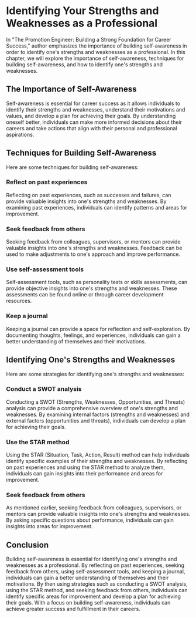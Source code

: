 Identifying Your Strengths and Weaknesses as a Professional
===============================================================================================

In "The Promotion Engineer: Building a Strong Foundation for Career Success," author emphasizes the importance of building self-awareness in order to identify one's strengths and weaknesses as a professional. In this chapter, we will explore the importance of self-awareness, techniques for building self-awareness, and how to identify one's strengths and weaknesses.

The Importance of Self-Awareness
--------------------------------

Self-awareness is essential for career success as it allows individuals to identify their strengths and weaknesses, understand their motivations and values, and develop a plan for achieving their goals. By understanding oneself better, individuals can make more informed decisions about their careers and take actions that align with their personal and professional aspirations.

Techniques for Building Self-Awareness
--------------------------------------

Here are some techniques for building self-awareness:

### Reflect on past experiences

Reflecting on past experiences, such as successes and failures, can provide valuable insights into one's strengths and weaknesses. By examining past experiences, individuals can identify patterns and areas for improvement.

### Seek feedback from others

Seeking feedback from colleagues, supervisors, or mentors can provide valuable insights into one's strengths and weaknesses. Feedback can be used to make adjustments to one's approach and improve performance.

### Use self-assessment tools

Self-assessment tools, such as personality tests or skills assessments, can provide objective insights into one's strengths and weaknesses. These assessments can be found online or through career development resources.

### Keep a journal

Keeping a journal can provide a space for reflection and self-exploration. By documenting thoughts, feelings, and experiences, individuals can gain a better understanding of themselves and their motivations.

Identifying One's Strengths and Weaknesses
------------------------------------------

Here are some strategies for identifying one's strengths and weaknesses:

### Conduct a SWOT analysis

Conducting a SWOT (Strengths, Weaknesses, Opportunities, and Threats) analysis can provide a comprehensive overview of one's strengths and weaknesses. By examining internal factors (strengths and weaknesses) and external factors (opportunities and threats), individuals can develop a plan for achieving their goals.

### Use the STAR method

Using the STAR (Situation, Task, Action, Result) method can help individuals identify specific examples of their strengths and weaknesses. By reflecting on past experiences and using the STAR method to analyze them, individuals can gain insights into their performance and areas for improvement.

### Seek feedback from others

As mentioned earlier, seeking feedback from colleagues, supervisors, or mentors can provide valuable insights into one's strengths and weaknesses. By asking specific questions about performance, individuals can gain insights into areas for improvement.

Conclusion
----------

Building self-awareness is essential for identifying one's strengths and weaknesses as a professional. By reflecting on past experiences, seeking feedback from others, using self-assessment tools, and keeping a journal, individuals can gain a better understanding of themselves and their motivations. By then using strategies such as conducting a SWOT analysis, using the STAR method, and seeking feedback from others, individuals can identify specific areas for improvement and develop a plan for achieving their goals. With a focus on building self-awareness, individuals can achieve greater success and fulfillment in their careers.
